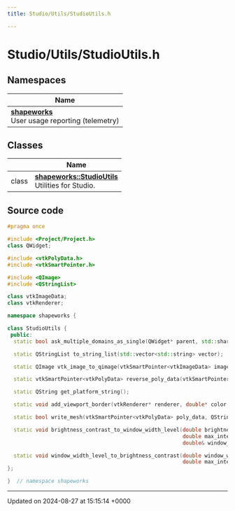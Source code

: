 ```yaml
---
title: Studio/Utils/StudioUtils.h

---
```


# Studio/Utils/StudioUtils.h



## Namespaces

| Name           |
| -------------- |
| **[shapeworks](../Namespaces/namespaceshapeworks.md)** <br>User usage reporting (telemetry)  |

## Classes

|                | Name           |
| -------------- | -------------- |
| class | **[shapeworks::StudioUtils](../Classes/classshapeworks_1_1StudioUtils.md)** <br>Utilities for Studio.  |




## Source code

```cpp
#pragma once

#include <Project/Project.h>
class QWidget;

#include <vtkPolyData.h>
#include <vtkSmartPointer.h>

#include <QImage>
#include <QStringList>

class vtkImageData;
class vtkRenderer;

namespace shapeworks {

class StudioUtils {
 public:
  static bool ask_multiple_domains_as_single(QWidget* parent, std::shared_ptr<Project> project);

  static QStringList to_string_list(std::vector<std::string> vector);

  static QImage vtk_image_to_qimage(vtkSmartPointer<vtkImageData> image_data);

  static vtkSmartPointer<vtkPolyData> reverse_poly_data(vtkSmartPointer<vtkPolyData> poly_data);

  static QString get_platform_string();

  static void add_viewport_border(vtkRenderer* renderer, double* color, double line_width = 6.0);

  static bool write_mesh(vtkSmartPointer<vtkPolyData> poly_data, QString filename);

  static void brightness_contrast_to_window_width_level(double brightness, double contrast, double min_intensity,
                                                        double max_intensity, double& window_width,
                                                        double& window_level);

  static void window_width_level_to_brightness_contrast(double window_width, double window_level, double min_intensity,
                                                        double max_intensity, double& brightness, double& contrast);
};

}  // namespace shapeworks
```


-------------------------------

Updated on 2024-08-27 at 15:15:14 +0000
